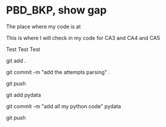# PBD_BKP, show gap

The place where my code is at


This is where I will check in my code for CA3 and CA4 and CA5

Test Test Test

git add *.*

git commit -m "add the attempts parsing" *.*

git push

git add pydata

git commit -m "add all my python code" pydata

git push